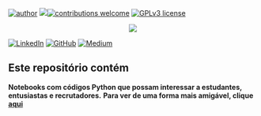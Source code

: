 [![author](https://img.shields.io/badge/author-daniel-purple.svg)](https://www.linkedin.com/in/daniel-sousa-amador) [![](https://img.shields.io/badge/python-3.6+-lightyellow.svg)](https://www.python.org/downloads/release/python-365/)[![contributions welcome](https://img.shields.io/badge/contributions-welcome-darkblue.svg?style=flat)](https://github.com/danielamador12) [![GPLv3 license](https://img.shields.io/badge/License-GPLv3-darkblue.svg)](http://perso.crans.org/besson/LICENSE.html)

<p align="center">
  <img src="https://github.com/danielamador12/Portfolio/blob/master/github.png" >
</p>

[![LinkedIn](https://img.shields.io/badge/LinkedIn-DanielSousaAmador-purple.svg)](https://www.linkedin.com/in/daniel-sousa-amador)
[![GitHub](https://img.shields.io/badge/GitHub-danielamador12-darkblue.svg)](https://github.com/danielamador12)
[![Medium](https://img.shields.io/badge/Medium-DanielSousaAmador-darkorange.svg)](https://medium.com/@daniel.s.amador)

## Este repositório contém
**Notebooks com códigos Python que possam interessar a estudantes, entusiastas e recrutadores.**
**Para ver de uma forma mais amigável, clique [aqui](https://github.com/danielamador12/Portfolio/blob/master/README.md)**

